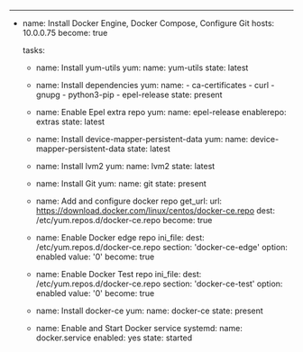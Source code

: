 ---
- name: Install Docker Engine, Docker Compose, Configure Git
  hosts: 10.0.0.75
  become: true

  tasks:
    - name: Install yum-utils
      yum:
        name: yum-utils
        state: latest

    - name: Install dependencies
      yum:
        name:
          - ca-certificates
          - curl
          - gnupg
          - python3-pip
          - epel-release
        state: present

    - name: Enable Epel extra repo
      yum:
        name: epel-release
        enablerepo: extras
        state: latest

    - name: Install device-mapper-persistent-data
      yum:
        name: device-mapper-persistent-data
        state: latest

    - name: Install lvm2
      yum:
        name: lvm2
        state: latest

    - name: Install Git
      yum:
        name: git
        state: present

    - name: Add and configure docker repo
      get_url:
        url: https://download.docker.com/linux/centos/docker-ce.repo
        dest: /etc/yum.repos.d/docker-ce.repo
      become: true

    - name: Enable Docker edge repo
      ini_file:
        dest: /etc/yum.repos.d/docker-ce.repo
        section: 'docker-ce-edge'
        option: enabled
        value: '0'
      become: true

    - name: Enable Docker Test repo
      ini_file:
        dest: /etc/yum.repos.d/docker-ce.repo
        section: 'docker-ce-test'
        option: enabled
        value: '0'
      become: true

    - name: Install docker-ce
      yum:
        name: docker-ce
        state: present

    - name: Enable and Start Docker service
      systemd:
        name: docker.service
        enabled: yes
        state: started

